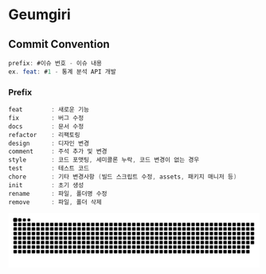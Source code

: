 # Geumgiri
## Commit Convention

```java
prefix: #이슈 번호 - 이슈 내용
ex. feat: #1 - 통계 분석 API 개발
```

### Prefix

```java
feat        : 새로운 기능
fix         : 버그 수정
docs        : 문서 수정
refactor    : 리팩토링
design      : 디자인 변경
comment     : 주석 추가 및 변경
style       : 코드 포맷팅, 세미콜론 누락, 코드 변경이 없는 경우
test        : 테스트 코드
chore       : 기타 변경사항 (빌드 스크립트 수정, assets, 패키지 매니저 등)
init        : 초기 생성
rename      : 파일, 폴더명 수정
remove      : 파일, 폴더 삭제
```

![](https://raw.githubusercontent.com/likyoo/likyoo/output/github-contribution-grid-snake.svg)

